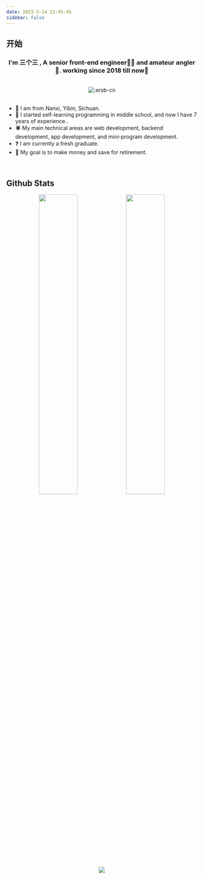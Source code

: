```yaml
---
date: 2023-3-14 21:45:45
sidebar: false
---
```


## 开始

### <div align="center">I'm 三个三 , A senior front-end engineer👨‍💻  and amateur angler🎣. working since 2018 till now🚀</div>

<br>
<div align="center">
  <img src="https://count.getloli.com/get/@:ersb-cn" alt=":ersb-cn" />
</div>
</br>

- 🎡 I am from Nanxi, Yibin, Sichuan.
- 🌱 I started self-learning programming in middle school, and now I have 7 years of experience..
- 🕷️ My main technical areas are web development, backend development, app development, and mini-program development.
- ❓ I am currently a fresh graduate.
- 💫  My goal is to make money and save for retirement.

<br/>

## Github Stats

<div align="center">
  <img src="https://github-readme-stats.vercel.app/api?username=ersb-cn&show_icons=true&count_private=true&hide_border=true" style="width: 45%" />
  <img src="https://github-readme-stats.vercel.app/api/top-langs/?username=ersb-cn&hide_border=true&layout=compact" style="width: 45%" />
</div>

<br/>

<div align="center">
  <img src="https://files.codelife.cc/wallhaven/full/gp/wallhaven-gpz2g7.jpg" align="center"/>
</div>

